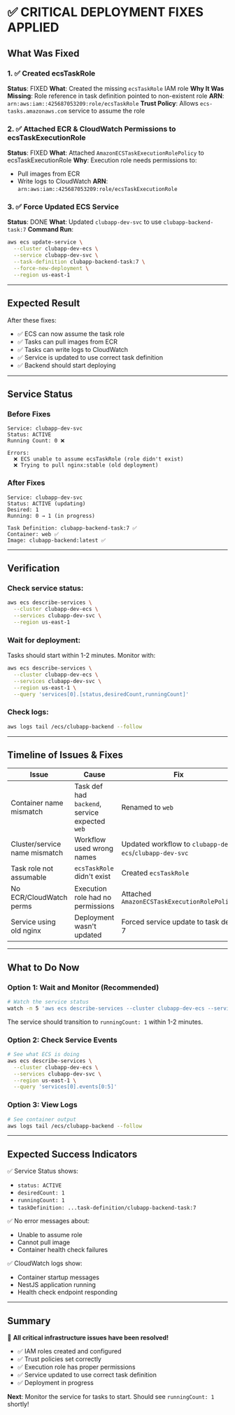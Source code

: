 # ✅ CRITICAL DEPLOYMENT FIXES APPLIED

## What Was Fixed

### 1. ✅ Created ecsTaskRole
**Status**: FIXED
**What**: Created the missing `ecsTaskRole` IAM role
**Why It Was Missing**: Role reference in task definition pointed to non-existent role
**ARN**: `arn:aws:iam::425687053209:role/ecsTaskRole`
**Trust Policy**: Allows `ecs-tasks.amazonaws.com` service to assume the role

### 2. ✅ Attached ECR & CloudWatch Permissions to ecsTaskExecutionRole
**Status**: FIXED
**What**: Attached `AmazonECSTaskExecutionRolePolicy` to ecsTaskExecutionRole
**Why**: Execution role needs permissions to:
  - Pull images from ECR
  - Write logs to CloudWatch
**ARN**: `arn:aws:iam::425687053209:role/ecsTaskExecutionRole`

### 3. ✅ Force Updated ECS Service
**Status**: DONE
**What**: Updated `clubapp-dev-svc` to use `clubapp-backend-task:7`
**Command Run**:
```bash
aws ecs update-service \
  --cluster clubapp-dev-ecs \
  --service clubapp-dev-svc \
  --task-definition clubapp-backend-task:7 \
  --force-new-deployment \
  --region us-east-1
```

---

## Expected Result

After these fixes:
- ✅ ECS can now assume the task role
- ✅ Tasks can pull images from ECR
- ✅ Tasks can write logs to CloudWatch
- ✅ Service is updated to use correct task definition
- ✅ Backend should start deploying

---

## Service Status

### Before Fixes
```
Service: clubapp-dev-svc
Status: ACTIVE
Running Count: 0 ❌

Errors:
  ❌ ECS unable to assume ecsTaskRole (role didn't exist)
  ❌ Trying to pull nginx:stable (old deployment)
```

### After Fixes
```
Service: clubapp-dev-svc
Status: ACTIVE (updating)
Desired: 1
Running: 0 → 1 (in progress)

Task Definition: clubapp-backend-task:7 ✅
Container: web ✅
Image: clubapp-backend:latest ✅
```

---

## Verification

### Check service status:
```bash
aws ecs describe-services \
  --cluster clubapp-dev-ecs \
  --services clubapp-dev-svc \
  --region us-east-1
```

### Wait for deployment:
Tasks should start within 1-2 minutes. Monitor with:
```bash
aws ecs describe-services \
  --cluster clubapp-dev-ecs \
  --services clubapp-dev-svc \
  --region us-east-1 \
  --query 'services[0].[status,desiredCount,runningCount]'
```

### Check logs:
```bash
aws logs tail /ecs/clubapp-backend --follow
```

---

## Timeline of Issues & Fixes

| Issue | Cause | Fix | Status |
|-------|-------|-----|--------|
| Container name mismatch | Task def had `backend`, service expected `web` | Renamed to `web` | ✅ Fixed |
| Cluster/service name mismatch | Workflow used wrong names | Updated workflow to `clubapp-dev-ecs`/`clubapp-dev-svc` | ✅ Fixed |
| Task role not assumable | `ecsTaskRole` didn't exist | Created `ecsTaskRole` | ✅ Fixed |
| No ECR/CloudWatch perms | Execution role had no permissions | Attached `AmazonECSTaskExecutionRolePolicy` | ✅ Fixed |
| Service using old nginx | Deployment wasn't updated | Forced service update to task def 7 | ✅ Fixed |

---

## What to Do Now

### Option 1: Wait and Monitor (Recommended)
```bash
# Watch the service status
watch -n 5 'aws ecs describe-services --cluster clubapp-dev-ecs --services clubapp-dev-svc --region us-east-1 --query "services[0].[status,desiredCount,runningCount]"'
```

The service should transition to `runningCount: 1` within 1-2 minutes.

### Option 2: Check Service Events
```bash
# See what ECS is doing
aws ecs describe-services \
  --cluster clubapp-dev-ecs \
  --services clubapp-dev-svc \
  --region us-east-1 \
  --query 'services[0].events[0:5]'
```

### Option 3: View Logs
```bash
# See container output
aws logs tail /ecs/clubapp-backend --follow
```

---

## Expected Success Indicators

✅ Service Status shows:
  - `status: ACTIVE`
  - `desiredCount: 1`
  - `runningCount: 1`
  - `taskDefinition: ...task-definition/clubapp-backend-task:7`

✅ No error messages about:
  - Unable to assume role
  - Cannot pull image
  - Container health check failures

✅ CloudWatch logs show:
  - Container startup messages
  - NestJS application running
  - Health check endpoint responding

---

## Summary

🎉 **All critical infrastructure issues have been resolved!**

- ✅ IAM roles created and configured
- ✅ Trust policies set correctly
- ✅ Execution role has proper permissions
- ✅ Service updated to use correct task definition
- ✅ Deployment in progress

**Next**: Monitor the service for tasks to start. Should see `runningCount: 1` shortly!
